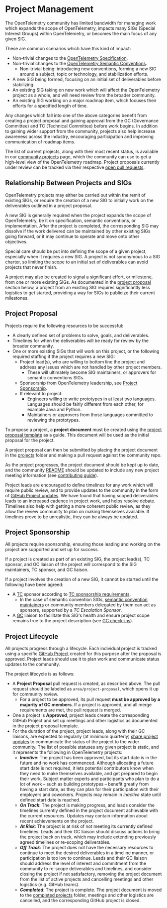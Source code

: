 # Project Management

The OpenTelemetry community has limited bandwidth for managing work which expands the scope of OpenTelemetry, impacts many SIGs (Special Interest Groups) within OpenTelemetry, or becomes the main focus of any given SIG.

These are common scenarios which have this kind of impact:

* Non-trivial changes to the [OpenTelemetry Specification](https://github.com/open-telemetry/opentelemetry-specification).
* Non-trivial changes to the [OpenTelemetry Semantic Conventions](https://github.com/open-telemetry/semantic-conventions).
  * Non-trivial being: introducing new conventions, forming a new SIG around a subject, topic or technology, and stabilization efforts.
* A new SIG being formed, focusing on an initial set of deliverables before stabilizing.
* An existing SIG taking on new work which will affect the OpenTelemetry project as a whole, and will need review from the broader community.
* An existing SIG working on a major roadmap item, which focuses their efforts for a specified length of time.

Any changes which fall into one of the above categories benefit from creating a project proposal and gaining approval from the GC (Governance Committee) and TC (Technical Committee) before work begins. In addition to gaining wider support from the community, projects also help increase awareness across the industry, encouraging participation and improving communication of roadmap items.

The list of current projects, along with their most recent status, is available in our [community projects](https://github.com/open-telemetry/community/projects?query=is%3Aopen) page, which the community can use to get a high-level view of the OpenTelemetry roadmap. Project proposals currently under review can be tracked via their respective [open pull requests](https://github.com/open-telemetry/community/pulls?q=is%3Aopen+is%3Apr+label%3Aarea%2Fproject-proposal).

## Relationship Between Projects and SIGs

OpenTelemetry projects may either be carried out within the remit of existing SIGs, or require the creation of a new SIG to initially work on the deliverables outlined in a project proposal.

A new SIG is generally required when the project expands the scope of OpenTelemetry, be it on specification, semantic conventions, or implementation. After the project is completed, the corresponding SIG may dissolve if the work delivered can be maintained by other existing SIGs going forward, or it may continue to operate and move onto other objectives.

Special care should be put into defining the scope of a given project, especially when it requires a new SIG. A project is not synonymous to a SIG charter, so limiting the scope to an initial set of deliverables can avoid projects that never finish. 

A project may also be created to signal a significant effort, or milestone, from one or more existing SIGs. As documented in the [project proposal](#project-proposal) section below, a project from an existing SIG requires significantly less logistics to get started, providing a way for SIGs to publicize their current milestones.

## Project Proposal

Projects require the following resources to be successful:

* A clearly defined set of problems to solve, goals, and deliverables.
* Timelines for when the deliverables will be ready for review by the broader community.
* One or more existing SIGs that will work on this project, or the following required staffing if the project requires a new SIG:
  * Project lead(s), who are willing to bottom line the project and address any issues which are not handled by other project members.
    * These will ultimately become SIG maintainers, or approvers for semantic conventions SIGs.
  * Sponsorship from OpenTelemetry leadership, see [Project Sponsorship](#project-sponsorship).
  * If relevant to project:
    * Engineers willing to write prototypes in at least two languages. Languages should be fairly different from each other, for example Java and Python.
    * Maintainers or approvers from those languages committed to reviewing the prototypes.

To propose a project, a **project document** must be created using the [project proposal template](project-template.md) as a guide. This document will be used as the initial proposal for the project.

A project proposal can then be submitted by placing the project document in the [projects](projects/) folder and making a pull request against the community repo.

As the project progresses, the project document should be kept up to date, and the community [README](README.md) should be updated to include any new project meeting information (see [contributing guide](https://github.com/open-telemetry/community/blob/main/CONTRIBUTING.md#updating-sig-information-on-the-readmemd)).

Project leads are encouraged to define timelines for any work which will require public review, and to provide updates to the community in the form of [GitHub Project updates](https://docs.github.com/en/issues/planning-and-tracking-with-projects/learning-about-projects/sharing-project-updates). We have found that having scoped deliverables leads to an increased cadence in project work, and helps resolve debate. Timelines also help with getting a more coherent public review, as they allow the review community to plan on making themselves available. If timelines prove to be unrealistic, they can be always be updated.

## Project Sponsorship

All projects require sponsorship, ensuring those leading and working on the project are supported and set up for success.

If a project is created as part of an existing SIG, the project lead(s), TC sponsor, and GC liaison of the project will correspond to the SIG maintainers, TC sponsor, and GC liaison.

If a project involves the creation of a new SIG, it cannot be started until the following have been agreed:

* A [TC](community-members.md#technical-committee) sponsor according to [TC sponsorship requirements](tech-committee-charter.md#sponsorship-requirements).
  * In the case of semantic convention SIGs, [semantic convention maintainers](https://github.com/orgs/open-telemetry/teams/specs-semconv-maintainers) or community members delegated by them can act as sponsors, supported by a _TC Escalation Sponsor_.
* A [GC](community-members.md#governance-committee) liaison to facilitate this SIG's health and ensure project scope remains true to the project description (see [GC check-ins](./gc-check-ins.md)).



## Project Lifecycle

All projects progress through a lifecycle. Each individual project is tracked using a specific [GitHub Project](https://docs.github.com/en/issues/planning-and-tracking-with-projects/learning-about-projects/about-projects) created for this purpose after the proposal is approved. Project leads should use it to plan work and communicate status updates to the community.

The project lifecycle is as follows:

* A **Project Proposal** pull request is created, as described above. The pull request should be labeled as `area/project-proposal`, which opens it up for community review.
  * For a project to be approved, its pull request **must be approved by a majority of GC members**. If a project is approved, and all merge requirements are met, the pull request is merged.
* One a project is **Approved**, project leads create the corresponding GitHub Project and set up meetings and other logistics as documented in the project proposal template.
* For the duration of the project, project leads, along with their GC liaisons, are expected to regularly (at minimum quarterly) [share project updates](https://docs.github.com/en/issues/planning-and-tracking-with-projects/learning-about-projects/sharing-project-updates) to communicate the status of the project to the wider community. The list of possible statuses any given project is static, and it represents the following in OpenTelemetry projects:
  * **_Inactive_**: The project has been approved, but its start date is in the future and no work has commenced. Although allocating a future start date is not required, it lets potential contributors know when they need to make themselves available, and get prepared to begin their work. Subject matter experts and participants who plan to do a lot of work – such as building prototypes – benefit greatly from having a start date, as they can plan for their participation with their employers and coworkers. Projects may remain in _inactive_ state until defined start date is reached.
  * **_On Track_**: The project is making progress, and leads consider the timelines currently defined in the project document achievable with the current resources. Updates may contain information about recent achievements on the project.
  * **_At Risk_**: The project is at risk of not meeting its currently defined timelines. Leads and their GC liaison should discuss actions to bring the project back on track, which may include extending previously agreed timelines or re-scoping deliverables.
  * **_Off Track_**: The project does not have the necessary resources to continue to meet the desired deliverables in a timeline manner, or participation is too low to continue. Leads and their GC liaison should address the level of interest and commitment from the community to re-scope deliverables and timelines, and consider closing the project if not satisfactory, removing the project document from the list of active projects and cancelling meetings and other logistics (e.g. GitHub teams).
  * **_Completed_**: The project is complete. The project document is moved to the [completed projects](projects/completed-projects/) folder, meetings and other logistics are cancelled, and the corresponding GitHub project is closed.